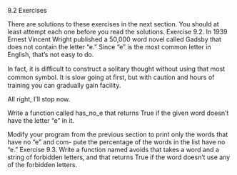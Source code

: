 9.2 Exercises

There are solutions to these exercises in the next section. You should at least attempt each one before you read the solutions. Exercise 9.2. In 1939 Ernest Vincent Wright published a 50,000 word novel called Gadsby that does not contain the letter “e.” Since “e” is the most common letter in English, that’s not easy to do.

In fact, it is difﬁcult to construct a solitary thought without using that most common symbol. It is slow going at ﬁrst, but with caution and hours of training you can gradually gain facility.

All right, I’ll stop now.

Write a function called has_no_e that returns True if the given word doesn’t have the letter “e” in it.

Modify your program from the previous section to print only the words that have no “e” and com- pute the percentage of the words in the list have no “e.” Exercise 9.3. Write a function named avoids that takes a word and a string of forbidden letters, and that returns True if the word doesn’t use any of the forbidden letters.